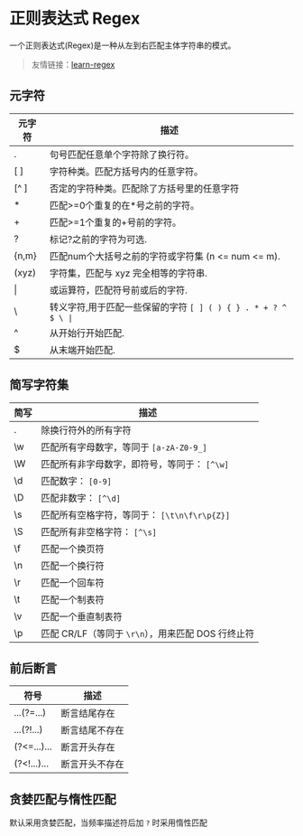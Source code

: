 # 正则表达式 Regex

一个正则表达式(Regex)是一种从左到右匹配主体字符串的模式。

> 友情链接：[learn-regex](https://github.com/ziishaned/learn-regex)

## 元字符

| 元字符   | 描述                                              |
| ----- | ----------------------------------------------- |
| .     | 句号匹配任意单个字符除了换行符。                                |
| [ ]   | 字符种类。匹配方括号内的任意字符。                               |
| [^ ]  | 否定的字符种类。匹配除了方括号里的任意字符                           |
| *     | 匹配>=0个重复的在*号之前的字符。                              |
| +     | 匹配>=1个重复的+号前的字符。                                |
| ?     | 标记?之前的字符为可选.                                    |
| {n,m} | 匹配num个大括号之前的字符或字符集 (n <= num <= m).             |
| (xyz) | 字符集，匹配与 xyz 完全相等的字符串.                           |
| \|    | 或运算符，匹配符号前或后的字符.                                |
| \     | 转义字符,用于匹配一些保留的字符 `[ ] ( ) { } . * + ? ^ $ \ \|` |
| ^     | 从开始行开始匹配.                                       |
| $     | 从末端开始匹配.                                        |

## 简写字符集

| 简写  | 描述                                 |
| --- | ---------------------------------- |
| .   | 除换行符外的所有字符                         |
| \w  | 匹配所有字母数字，等同于 `[a-zA-Z0-9_]`        |
| \W  | 匹配所有非字母数字，即符号，等同于： `[^\w]`         |
| \d  | 匹配数字： `[0-9]`                      |
| \D  | 匹配非数字： `[^\d]`                     |
| \s  | 匹配所有空格字符，等同于： `[\t\n\f\r\p{Z}]`    |
| \S  | 匹配所有非空格字符： `[^\s]`                 |
| \f  | 匹配一个换页符                            |
| \n  | 匹配一个换行符                            |
| \r  | 匹配一个回车符                            |
| \t  | 匹配一个制表符                            |
| \v  | 匹配一个垂直制表符                          |
| \p  | 匹配 CR/LF（等同于 `\r\n`），用来匹配 DOS 行终止符 |

## 前后断言

| 符号          | 描述      |
| ----------- | ------- |
| ...(?=...)  | 断言结尾存在  |
| ...(?!...)  | 断言结尾不存在 |
| (?<=...)... | 断言开头存在  |
| (?<!...)... | 断言开头不存在 |

## 贪婪匹配与惰性匹配

默认采用贪婪匹配，当频率描述符后加 `?` 时采用惰性匹配
